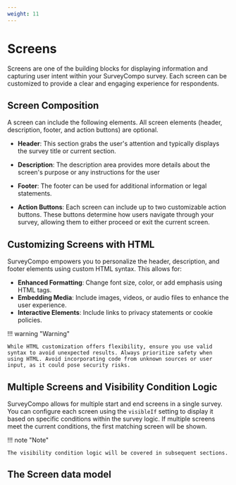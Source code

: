```yaml
---
weight: 11
---
```



# Screens

Screens are one of the building blocks for displaying information and capturing user intent within your SurveyCompo survey. Each screen can be customized to provide a clear and engaging experience for respondents.

## Screen Composition

A screen can include the following elements. All screen elements (header, description, footer, and action buttons) are optional.

- **Header**: This section grabs the user's attention and typically displays the survey title or current section.

- **Description**: The description area provides more details about the screen's purpose or any instructions for the user

- **Footer**: The footer can be used for additional information or legal statements.

- **Action Buttons**: Each screen can include up to two customizable action buttons. These buttons determine how users navigate through your survey, allowing them to either proceed or exit the current screen.


## Customizing Screens with HTML

SurveyCompo empowers you to personalize the header, description, and footer elements using custom HTML syntax. This allows for:

- **Enhanced Formatting**: Change font size, color, or add emphasis using HTML tags.
- **Embedding Media**: Include images, videos, or audio files to enhance the user experience.
- **Interactive Elements**: Include links to privacy statements or cookie policies.

!!! warning "Warning"

    While HTML customization offers flexibility, ensure you use valid syntax to avoid unexpected results. Always prioritize safety when using HTML. Avoid incorporating code from unknown sources or user input, as it could pose security risks.


## Multiple Screens and Visibility Condition Logic

SurveyCompo allows for multiple start and end screens in a single survey. You can configure each screen using the `visibleIf` setting to display it based on specific conditions within the survey logic. If multiple screens meet the current conditions, the first matching screen will be shown.

!!! note "Note"

    The visibility condition logic will be covered in subsequent sections.

## The Screen data model